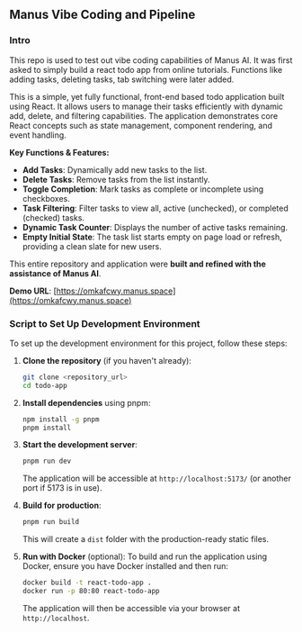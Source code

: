 ## Manus Vibe Coding and Pipeline

### Intro

This repo is used to test out vibe coding capabilities of Manus AI. It was first asked to simply build a react todo app from online tutorials. Functions like adding tasks, deleting tasks, tab switching were later added.

This is a simple, yet fully functional, front-end based todo application built using React. It allows users to manage their tasks efficiently with dynamic add, delete, and filtering capabilities. The application demonstrates core React concepts such as state management, component rendering, and event handling.

**Key Functions & Features:**
*   **Add Tasks**: Dynamically add new tasks to the list.
*   **Delete Tasks**: Remove tasks from the list instantly.
*   **Toggle Completion**: Mark tasks as complete or incomplete using checkboxes.
*   **Task Filtering**: Filter tasks to view all, active (unchecked), or completed (checked) tasks.
*   **Dynamic Task Counter**: Displays the number of active tasks remaining.
*   **Empty Initial State**: The task list starts empty on page load or refresh, providing a clean slate for new users.

This entire repository and application were **built and refined with the assistance of Manus AI**.

**Demo URL**: [https://omkafcwy.manus.space](https://omkafcwy.manus.space)

### Script to Set Up Development Environment

To set up the development environment for this project, follow these steps:

1.  **Clone the repository** (if you haven't already):
    ```bash
    git clone <repository_url>
    cd todo-app
    ```

2.  **Install dependencies** using pnpm:
    ```bash
    npm install -g pnpm
    pnpm install
    ```

3.  **Start the development server**:
    ```bash
    pnpm run dev
    ```
    The application will be accessible at `http://localhost:5173/` (or another port if 5173 is in use).

4.  **Build for production**:
    ```bash
    pnpm run build
    ```
    This will create a `dist` folder with the production-ready static files.

5.  **Run with Docker** (optional):
    To build and run the application using Docker, ensure you have Docker installed and then run:
    ```bash
    docker build -t react-todo-app .
    docker run -p 80:80 react-todo-app
    ```
    The application will then be accessible via your browser at `http://localhost`.

